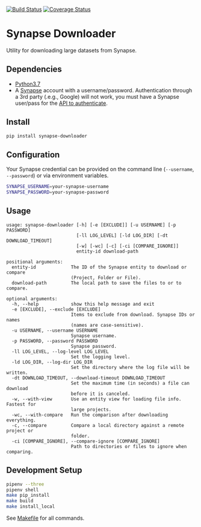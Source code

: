 [![Build Status](https://travis-ci.org/ki-tools/synapse-downloader.svg?branch=master)](https://travis-ci.org/ki-tools/synapse-downloader)
[![Coverage Status](https://coveralls.io/repos/github/ki-tools/synapse-downloader/badge.svg?branch=master)](https://coveralls.io/github/ki-tools/synapse-downloader?branch=master)

# Synapse Downloader

Utility for downloading large datasets from Synapse.

## Dependencies

- [Python3.7](https://www.python.org/)
- A [Synapse](https://www.synapse.org/) account with a username/password. Authentication through a 3rd party (.e.g., Google) will not work, you must have a Synapse user/pass for the [API to authenticate](http://docs.synapse.org/python/#connecting-to-synapse).

## Install

```bash
pip install synapse-downloader
```

## Configuration

Your Synapse credential can be provided on the command line (`--username`, `--password`) or via environment variables.

```bash
SYNAPSE_USERNAME=your-synapse-username
SYNAPSE_PASSWORD=your-synapse-password
```

## Usage

```text
usage: synapse-downloader [-h] [-e [EXCLUDE]] [-u USERNAME] [-p PASSWORD]
                          [-ll LOG_LEVEL] [-ld LOG_DIR] [-dt DOWNLOAD_TIMEOUT]
                          [-w] [-wc] [-c] [-ci [COMPARE_IGNORE]]
                          entity-id download-path

positional arguments:
  entity-id             The ID of the Synapse entity to download or compare
                        (Project, Folder or File).
  download-path         The local path to save the files to or to compare.

optional arguments:
  -h, --help            show this help message and exit
  -e [EXCLUDE], --exclude [EXCLUDE]
                        Items to exclude from download. Synapse IDs or names
                        (names are case-sensitive).
  -u USERNAME, --username USERNAME
                        Synapse username.
  -p PASSWORD, --password PASSWORD
                        Synapse password.
  -ll LOG_LEVEL, --log-level LOG_LEVEL
                        Set the logging level.
  -ld LOG_DIR, --log-dir LOG_DIR
                        Set the directory where the log file will be written.
  -dt DOWNLOAD_TIMEOUT, --download-timeout DOWNLOAD_TIMEOUT
                        Set the maximum time (in seconds) a file can download
                        before it is canceled.
  -w, --with-view       Use an entity view for loading file info. Fastest for
                        large projects.
  -wc, --with-compare   Run the comparison after downloading everything.
  -c, --compare         Compare a local directory against a remote project or
                        folder.
  -ci [COMPARE_IGNORE], --compare-ignore [COMPARE_IGNORE]
                        Path to directories or files to ignore when comparing.
```

## Development Setup

```bash
pipenv --three
pipenv shell
make pip_install
make build
make install_local
```
See [Makefile](Makefile) for all commands.
